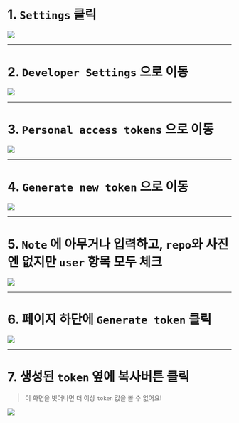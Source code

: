 # 1. `Settings` 클릭
![](https://raw.githubusercontent.com/sungbin5304/GitMessengerBot/master/picture/1.png)

-----

# 2. `Developer Settings` 으로 이동
![](https://raw.githubusercontent.com/sungbin5304/GitMessengerBot/master/picture/2.png)

-----

# 3. `Personal access tokens` 으로 이동
![](https://raw.githubusercontent.com/sungbin5304/GitMessengerBot/master/picture/3.png)

-----

# 4. `Generate new token` 으로 이동
![](https://raw.githubusercontent.com/sungbin5304/GitMessengerBot/master/picture/4.png)

-----

# 5. `Note` 에 아무거나 입력하고, `repo`와 사진엔 없지만 `user` 항목 모두 체크
![](https://raw.githubusercontent.com/sungbin5304/GitMessengerBot/master/picture/5.png)

-----

# 6. 페이지 하단에 `Generate token` 클릭
![](https://raw.githubusercontent.com/sungbin5304/GitMessengerBot/master/picture/6.png)

-----

# 7. 생성된 `token` 옆에 복사버튼 클릭 
> 이 화면을 벗어나면 더 이상 `token` 값을 볼 수 없어요!

![](https://raw.githubusercontent.com/sungbin5304/GitMessengerBot/master/picture/7.png)
